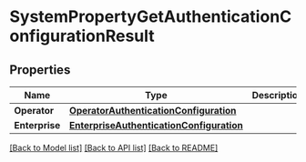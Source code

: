 # SystemPropertyGetAuthenticationConfigurationResult

## Properties

Name | Type | Description | Notes
------------ | ------------- | ------------- | -------------
**Operator** | [**OperatorAuthenticationConfiguration**](operator_authentication_configuration.md) |  | [optional] 
**Enterprise** | [**EnterpriseAuthenticationConfiguration**](enterprise_authentication_configuration.md) |  | [optional] 

[[Back to Model list]](../README.md#documentation-for-models) [[Back to API list]](../README.md#documentation-for-api-endpoints) [[Back to README]](../README.md)


